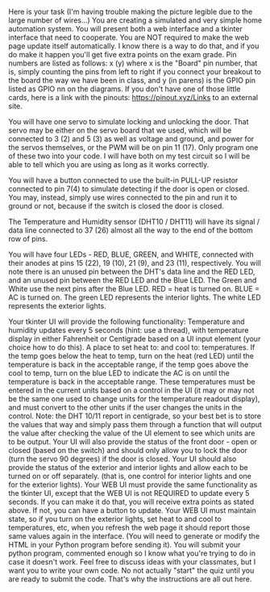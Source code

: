 Here is your task (I'm having trouble making the picture legible due to the large number of wires...)
You are creating a simulated and very simple home automation system. You will present both a web interface and a tkinter interface that need to cooperate.
You are NOT required to make the web page update itself automatically. I know there is a way to do that, and if you do make it happen you'll get five extra points on the exam grade.
Pin numbers are listed as follows: x (y) where x is the "Board" pin number, that is, simply counting the pins from left to right if you connect your breakout to the board the way we 
have been in class, and y (in parens) is the GPIO pin listed as GPIO nn on the diagrams.
If you don't have one of those little cards, here is a link with the pinouts: https://pinout.xyz/Links to an external site.


You will have one servo to simulate locking and unlocking the door. That servo may be either on the servo board that we used, which will be connected to 3 (2) and 5 (3) as well as voltage 
and ground, and power for the servos themselves, or the PWM will be on pin 11 (17). Only program one of these two into your code. I will have both on my test circuit so I will be able to 
tell which you are using as long as it works correctly.

You will have a button connected to use the built-in PULL-UP resistor connected to pin 7(4) to simulate detecting if the door is open or closed. You may, instead, simply use wires connected 
to the pin and run it to ground or not, because if the switch is closed the door is closed.

The Temperature and Humidity sensor (DHT10 / DHT11) will have its signal / data line connected to 37 (26) almost all the way to the end of the bottom row of pins.

You will have four LEDs - RED, BLUE, GREEN, and WHITE, connected with their anodes at pins 15 (22), 19 (10), 21 (9), and 23 (11), respectively. You will note there is an unused pin between 
the DHT's data line and the RED LED, and an unused pin between the RED LED and the Blue LED. The Green and White use the next pins after the Blue LED.
RED = heat is turned on.
BLUE = AC is turned on.
The green LED represents the interior lights.
The white LED represents the exterior lights.


Your tkinter UI will provide the following functionality:
Temperature and humidity updates every 5 seconds (hint: use a thread), with temperature display in either Fahrenheit or Centigrade based on a UI input element (your choice how to do this).
A place to set heat to: and cool to: temperatures. If the temp goes below the heat to temp, turn on the heat (red LED) until the temperature is back in the acceptable range, if the temp goes 
above the cool to temp, turn on the blue LED to indicate the AC is on until the temperature is back in the acceptable range.
These temperatures must be entered in the current units based on a control in the UI (it may or may not be the same one used to change units for the temperature readout display), and must convert 
to the other units if the user changes the units in the control.
Note: the DHT 10/11 report in centigrade, so your best bet is to store the values that way and simply pass them through a function that will output the value after checking the value of the UI 
element to see which units are to be output.
Your UI will also provide the status of the front door - open or closed (based on the switch) and should only allow you to lock the door (turn the servo 90 degrees) if the door is closed.
Your UI should also provide the status of the exterior and interior lights and allow each to be turned on or off separately. (that is, one control for interior lights and one for the exterior lights).
Your WEB UI must provide the same functionality as the tkinter UI, except that the WEB UI is not REQUIRED to update every 5 seconds. If you can make it do that, you will receive extra 
points as stated above. If not, you can have a button to update.
Your WEB UI must maintain state, so if you turn on the exterior lights, set heat to and cool to temperatures, etc, when you refresh the web page it should report those same values again in 
the interface. (You will need to generate or modify the HTML in your Python program before sending it).
You will submit your python program, commented enough so I know what you're trying to do in case it doesn't work.
Feel free to discuss ideas with your classmates, but I want you to write your own code.
No not actually "start" the quiz until you are ready to submit the code. That's why the instructions are all out here.
